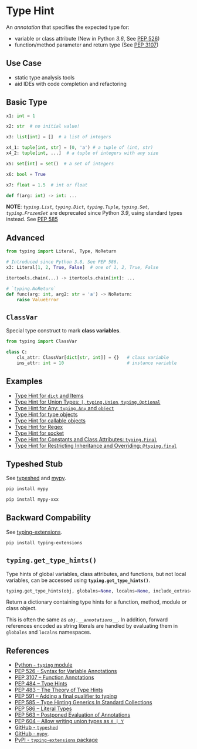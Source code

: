 # Type Hint

An *annotation* that specifies the expected type for:

- variable or class attribute
(New in Python *3.6*,
See [PEP 526](https://peps.python.org/pep-0526/ "PEP 526 - Syntax for Variable Annotations"))
- function/method parameter and return type
(See [PEP 3107](https://peps.python.org/pep-3107/ "PEP 3107 - Function Annotations"))

## Use Case

- static type analysis tools
- aid IDEs with code completion and refactoring

## Basic Type

```python
x1: int = 1

x2: str  # no initial value!

x3: list[int] = []  # a list of integers

x4_1: tuple[int, str] = (0, 'a') # a tuple of (int, str)
x4_2: tuple[int, ...]  # a tuple of integers with any size

x5: set[int] = set()  # a set of integers

x6: bool = True

x7: float = 1.5  # int or float

def f(arg: int) -> int: ...
```

**NOTE**: *`typing.List`*, *`typing.Dict`*, *`typing.Tuple`*, *`typing.Set`*, *`typing.FrozenSet`*
are deprecated since Python *3.9*, using standard types instead.
See [PEP 585](https://peps.python.org/pep-0585/ "PEP 585 - Type Hinting Generics In Standard Collections")

## Advanced

```python
from typing import Literal, Type, NoReturn

# Introduced since Python 3.8, See PEP 586.
x3: Literal[1, 2, True, False]  # one of 1, 2, True, False

itertools.chain(...) -> itertools.chain[int]: ...

# `typing.NoReturn`
def func(arg: int, arg2: str = 'a') -> NoReturn:
    raise ValueError
```

## `ClassVar`

Special type construct to mark **class variables**.

```python
from typing import ClassVar

class C:
    cls_attr: ClassVar[dict[str, int]] = {}   # class variable
    ins_attr: int = 10                        # instance variable
```

## Examples

- [Type Hint for `dict` and Items](https://leven-cn.github.io/python-cookbook/recipes/core/type_hint_for_dict_items)
- [Type Hint for Union Types: `|`, `typing.Union`, `typing.Optional`](https://leven-cn.github.io/python-cookbook/recipes/core/type_hint_for_union)
- [Type Hint for Any: `typing.Any` and `object`](https://leven-cn.github.io/python-cookbook/recipes/core/type_hint_for_any)
- [Type Hint for type objects](https://leven-cn.github.io/python-cookbook/recipes/core/type_hint_for_type)
- [Type Hint for callable objects](https://leven-cn.github.io/python-cookbook/recipes/core/type_hint_for_callable)
- [Type Hint for Regex](https://leven-cn.github.io/python-cookbook/recipes/core/type_hint_for_regex)
- [Type Hint for socket](https://leven-cn.github.io/python-cookbook/recipes/core/type_hint_for_socket)
- [Type Hint for Constants and Class Attributes: `typing.Final`](https://leven-cn.github.io/python-cookbook/recipes/core/type_hint_for_constant)
- [Type Hint for Restricting Inheritance and Overriding: `@typing.final`](https://leven-cn.github.io/python-cookbook/recipes/core/type_hint_for_inheritance)

## Typeshed Stub

See [typeshed](https://github.com/python/typeshed) and [mypy](https://github.com/python/mypy).

```bash
pip install mypy

pip install mypy-xxx
```

## Backward Compability

See [typing-extensions](https://pypi.org/project/typing-extensions/ "PyPI - typing-extensions").

```bash
pip install typing-extensions
```

## `typing.get_type_hints()`

Type hints of global variables, class attributes, and functions, but not local variables,
can be accessed using **`typing.get_type_hints()`**.

```python
typing.get_type_hints(obj, globalns=None, localns=None, include_extras=False) -> dict
```

Return a dictionary containing type hints for a function, method, module or class object.

This is often the same as *`obj.__annotations__`*.
In addition, forward references encoded as string literals
are handled by evaluating them in `globalns` and `localns` namespaces.

## References

- [Python - `typing` module](https://docs.python.org/3/library/typing.html)
- [PEP 526 - Syntax for Variable Annotations](https://peps.python.org/pep-0526/)
- [PEP 3107 – Function Annotations](https://peps.python.org/pep-3107/)
- [PEP 484 – Type Hints](https://peps.python.org/pep-0484/)
- [PEP 483 – The Theory of Type Hints](https://peps.python.org/pep-0483/)
- [PEP 591 – Adding a final qualifier to typing](https://peps.python.org/pep-0591/)
- [PEP 585 – Type Hinting Generics In Standard Collections](https://peps.python.org/pep-0585/)
- [PEP 586 – Literal Types](https://peps.python.org/pep-0586/)
- [PEP 563 – Postponed Evaluation of Annotations](https://peps.python.org/pep-0563/)
- [PEP 604 – Allow writing union types as `X | Y`](https://peps.python.org/pep-0604/)
- [GitHub - `typeshed`](https://github.com/python/typeshed)
- [GitHub - `mypy`](https://github.com/python/mypy).
- [PyPI - `typing-extensions` package](https://pypi.org/project/typing-extensions/)
